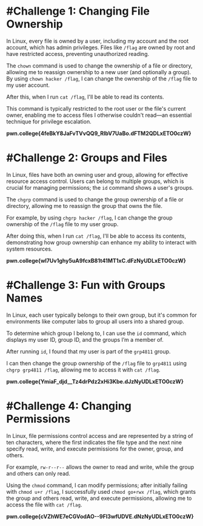 # #Challenge 1: Changing File Ownership

In Linux, every file is owned by a user, including my account and the root account, which has admin privileges. Files like `/flag` are owned by root and have restricted access, preventing unauthorized reading.

The `chown` command is used to change the ownership of a file or directory, allowing me to reassign ownership to a new user (and optionally a group). By using `chown hacker /flag`, I can change the ownership of the `/flag` file to my user account.

After this, when I run `cat /flag`, I'll be able to read its contents.

This command is typically restricted to the root user or the file's current owner, enabling me to access files I otherwise couldn't read—an essential technique for privilege escalation.

**pwn.college{4feBkY8JaFvTVvQQ9_RlbV7UaBo.dFTM2QDLxETO0czW}**

# #Challenge 2: Groups and Files

In Linux, files have both an owning user and group, allowing for effective resource access control. Users can belong to multiple groups, which is crucial for managing permissions; the `id` command shows a user's groups.

The `chgrp` command is used to change the group ownership of a file or directory, allowing me to reassign the group that owns the file.

For example, by using `chgrp hacker /flag`, I can change the group ownership of the `/flag` file to my user group.

After doing this, when I run `cat /flag`, I'll be able to access its contents, demonstrating how group ownership can enhance my ability to interact with system resources.

**pwn.college{wl7Uv1ghy5uA9fcxB81t41MT1xC.dFzNyUDLxETO0czW}**

# #Challenge 3: Fun with Groups Names

In Linux, each user typically belongs to their own group, but it's common for environments like computer labs to group all users into a shared group.

To determine which group I belong to, I can use the `id` command, which displays my user ID, group ID, and the groups I’m a member of.

After running `id`, I found that my user is part of the `grp4811` group.

I can then change the group ownership of the `/flag` file to `grp4811` using `chgrp grp4811 /flag`, allowing me to access it with `cat /flag`.

**pwn.college{YmiaF_djd__Tz4drPdz2xHi3Kbe.dJzNyUDLxETO0czW}**

# #Challenge 4: Changing Permissions

In Linux, file permissions control access and are represented by a string of ten characters, where the first indicates the file type and the next nine specify read, write, and execute permissions for the owner, group, and others.

For example, `rw-r--r--` allows the owner to read and write, while the group and others can only read.

Using the `chmod` command, I can modify permissions; after initially failing with `chmod u+r /flag`, I successfully used `chmod go+rwx /flag`, which grants the group and others read, write, and execute permissions, allowing me to access the file with `cat /flag`.

**pwn.college{cVZhWE7eCGVodAO--9Fl3wfUDVE.dNzNyUDLxETO0czW}**
